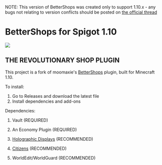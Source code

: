 NOTE: This version of BetterShops was created only to support 1.10.x - any bugs not relating to version conflicts should be posted on [the official thread](https://github.com/moomaxie/BetterShops)

# BetterShops for Spigot 1.10
![](http://i.imgur.com/NliyO8H.png)

## THE REVOLUTIONARY SHOP PLUGIN
This project is a fork of moomaxie's [BetterShops](https://github.com/moomaxie/BetterShops) plugin, built for Minecraft 1.10.

To install:
1. Go to Releases and download the latest file
2. Install dependencies and add-ons

Dependencies:
1. Vault (REQUIRED)

2. An Economy Plugin (REQUIRED)

3. [Holographic Displays](http://dev.bukkit.org/bukkit-plugins/holographic-displays/) (RECOMMENDED)

4. [Citizens](http://dev.bukkit.org/bukkit-plugins/citizens/) (RECOMMENDED)

5. WorldEdit/WorldGuard (RECOMMENDED)
